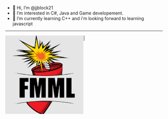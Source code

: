 - 👋 Hi, I’m @jjblock21
- 👀 I’m interested in C#, Java and Game developement.
- 🌱 I’m currently learning C++ and i'm looking forward to learning javascript
 ---
    
<p>
   <img width="250" align='left' src="https://raw.githubusercontent.com/jjblock21/jjblock21/main/FMML2-9.png">|
</p>
